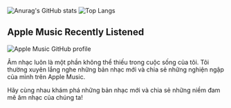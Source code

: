 ![Anurag's GitHub stats](https://github-readme-stats.vercel.app/api?username=anhphamhoangdev&show_icons=true&theme=transparent)
![Top Langs](https://github-readme-stats.vercel.app/api/top-langs/?username=anhphamhoangdev&layout=compact)


## Apple Music Recently Listened

![Apple Music GitHub profile](https://music-profile.rayriffy.com/theme/dark.svg?uid=000329.17279445c3fd415ab5548e44c6839c6c.0922)

Âm nhạc luôn là một phần không thể thiếu trong cuộc sống của tôi. Tôi thường xuyên lắng nghe những bản nhạc mới và chia sẻ những nghiện ngập của mình trên Apple Music.

Hãy cùng nhau khám phá những bản nhạc mới và chia sẻ những niềm đam mê âm nhạc của chúng ta!
